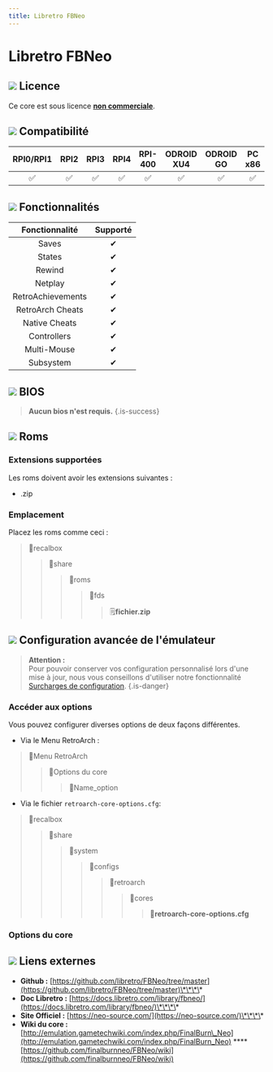 ```yaml
---
title: Libretro FBNeo
---
```


# Libretro FBNeo



## ![](./gerald-g-parchment-background-or-border-5.svg) Licence

Ce core est sous licence [**non commerciale**](https://github.com/finalburnneo/FBNeo/blob/master/src/license.txt).

## ![](./compatibility.png) Compatibilité

| RPI0/RPI1 | RPI2 | RPI3 | RPI4 | RPI-400 | ODROID XU4 | ODROID GO | PC x86 | PC X86\_64 |
| :---: | :---: | :---: | :---: | :---: | :---: | :---: | :---: | :---: |
| ✅ | ✅ | ✅ | ✅ | ✅ | ✅ | ✅ | ✅ | ✅ |

## ![](./cogwheel-145804_640.png) Fonctionnalités

| Fonctionnalité | Supporté |
| :---: | :---: |
| Saves | ✔ |
| States | ✔ |
| Rewind | ✔ |
| Netplay | ✔ |
| RetroAchievements | ✔ |
| RetroArch Cheats | ✔ |
| Native Cheats | ✔ |
| Controllers | ✔ |
| Multi-Mouse | ✔ |
| Subsystem | ✔ |

## ![](./tqfp32.svg) BIOS


>**Aucun bios n'est requis.**
{.is-success}

## ![](./rom-30098_640.png) Roms

### **Extensions supportées**

Les roms doivent avoir les extensions suivantes :

* .zip

### **Emplacement**

Placez les roms comme ceci : 

> 📁recalbox
>
> > 📁share
> >
> > > 📁roms
> > >
> > > > 📁fds
> > > >
> > > > > 🗒**fichier.zip**

## ![](./hammer-28636_640.png) Configuration avancée de l'émulateur


>**Attention :**  
>Pour pouvoir conserver vos configuration personnalisé lors d'une mise à jour, nous vous conseillons d'utiliser notre fonctionnalité [Surcharges de configuration](/v/francais/usage-avance/surcharge-de-configuration).
{.is-danger}

### Accéder aux options

Vous pouvez configurer diverses options de deux façons différentes.

* Via le Menu RetroArch :

> 📁Menu RetroArch
>
> > 📁Options du core
> >
> > > 🧩Name\_option

* Via le fichier `retroarch-core-options.cfg`:

> 📁recalbox
>
> > 📁share
> >
> > > 📁system
> > >
> > > > 📁configs
> > > >
> > > > > 📁retroarch
> > > > >
> > > > > > 📁cores
> > > > > >
> > > > > > > 🧩**retroarch-core-options.cfg**

### Options du core

## ![](./kisspng-web-development-world-wide-web-computer-icons-webs-world-wide-web-icon-png-5ab05c24477216.4540070115215073642927.png) Liens externes

* **Github :** [https://github.com/libretro/FBNeo/tree/master](https://github.com/libretro/FBNeo/tree/master)\*\*\*\*
* **Doc Libretro :** [https://docs.libretro.com/library/fbneo/](https://docs.libretro.com/library/fbneo/)\*\*\*\*
* **Site Officiel :** [https://neo-source.com/](https://neo-source.com/)\*\*\*\*
* **Wiki du core :** [http://emulation.gametechwiki.com/index.php/FinalBurn\_Neo](http://emulation.gametechwiki.com/index.php/FinalBurn_Neo) ****[https://github.com/finalburnneo/FBNeo/wiki](https://github.com/finalburnneo/FBNeo/wiki)

